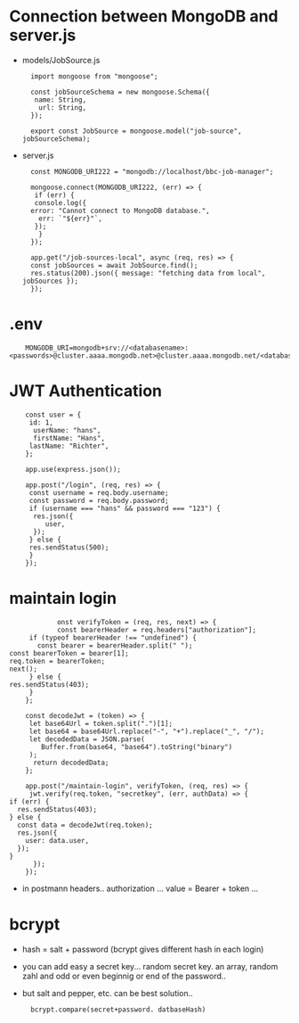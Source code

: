 # Connection between MongoDB and server.js

- models/JobSource.js

        import mongoose from "mongoose";

        const jobSourceSchema = new mongoose.Schema({
         name: String,
          url: String,
        });

        export const JobSource = mongoose.model("job-source", jobSourceSchema);

- server.js

        const MONGODB_URI222 = "mongodb://localhost/bbc-job-manager";

        mongoose.connect(MONGODB_URI222, (err) => {
         if (err) {
         console.log({
        error: "Cannot connect to MongoDB database.",
          err: `"${err}"`,
         });
          }
        });

        app.get("/job-sources-local", async (req, res) => {
        const jobSources = await JobSource.find();
        res.status(200).json({ message: "fetching data from local", jobSources });
        });

# .env

        MONGODB_URI=mongodb+srv://<databasename>:<passwords>@cluster.aaaa.mongodb.net>@cluster.aaaa.mongodb.net/<databasename>

# JWT Authentication

        const user = {
         id: 1,
          userName: "hans",
          firstName: "Hans",
         lastName: "Richter",
        };

        app.use(express.json());

        app.post("/login", (req, res) => {
         const username = req.body.username;
         const password = req.body.password;
         if (username === "hans" && password === "123") {
          res.json({
             user,
          });
         } else {
         res.sendStatus(500);
         }
        });

# maintain login

                onst verifyToken = (req, res, next) => {
                const bearerHeader = req.headers["authorization"];
         if (typeof bearerHeader !== "undefined") {
           const bearer = bearerHeader.split(" ");
    const bearerToken = bearer[1];
    req.token = bearerToken;
    next();
         } else {
    res.sendStatus(403);
         }
        };

        const decodeJwt = (token) => {
         let base64Url = token.split(".")[1];
         let base64 = base64Url.replace("-", "+").replace("_", "/");
         let decodedData = JSON.parse(
            Buffer.from(base64, "base64").toString("binary")
         );
          return decodedData;
        };

        app.post("/maintain-login", verifyToken, (req, res) => {
         jwt.verify(req.token, "secretkey", (err, authData) => {
    if (err) {
      res.sendStatus(403);
    } else {
      const data = decodeJwt(req.token);
      res.json({
        user: data.user,
      });
    }
          });
        });

- in postmann headers.. authorization ... value = Bearer + token ...

# bcrypt

- hash = salt + password (bcrypt gives different hash in each login)

- you can add easy a secret key... random secret key. an array, random zahl and odd or even beginnig or end of the password..

- but salt and pepper, etc. can be best solution..

        bcrypt.compare(secret+password. datbaseHash)
